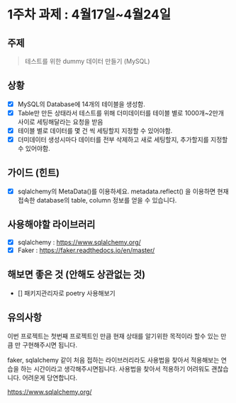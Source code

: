 # 1주차 과제 : 4월17일~4월24일

## 주제

> 테스트를 위한 dummy 데이터 만들기 (MySQL)

## 상황
- [X] MySQL의 Database에 14개의 테이블을 생성함.
- [X] Table만 만든 상태라서 테스트를 위해 더미데이터를 테이블 별로 1000개~2만개 사이로 세팅해달라는 요청을 받음
- [X] 테이블 별로 데이터를 몇 건 씩 세팅할지 지정할 수 있어야함.
- [X] 더미데이터 생성시마다 데이터를 전부 삭제하고 새로 세팅할지, 추가할지를 지정할 수 있어야함.

## 가이드 (힌트)
- [X] sqlalchemy의 MetaData()를 이용하세요. metadata.reflect() 을 이용하면 현재 접속한 database의 table, column 정보를 얻을 수 있습니다.

## 사용해야할 라이브러리
- [X] sqlalchemy : https://www.sqlalchemy.org/
- [X] Faker : https://faker.readthedocs.io/en/master/

## 해보면 좋은 것 (안해도 상관없는 것)
- [] 패키지관리자로 poetry 사용해보기


## 유의사항
이번 프로젝트는 첫번째 프로젝트인 만큼 현재 상태를 알기위한 목적이라 할수 있는 만큼 만 구현해주시면 됩니다.

faker, sqlalchemy 같이 처음 접하는 라이브러리라도 사용법을 찾아서 적용해보는 연습을 하는 시간이라고 생각해주시면됩니다. 
사용법을 찾아서 적용하기 어려워도 괜찮습니다. 어려운게 당연합니다.

https://www.sqlalchemy.org/
